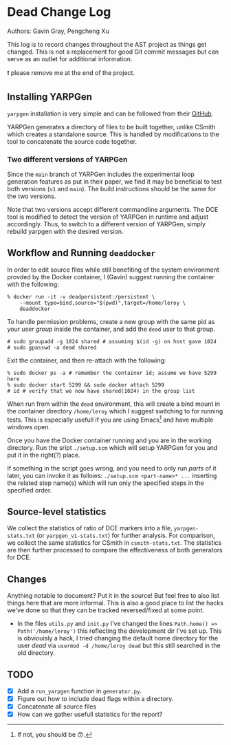 # Dead Change Log

Authors: Gavin Gray, Pengcheng Xu

This log is to record changes throughout the AST project as things get changed. This is not a replacement for good Git commit messages but can serve as an outlet for additional information.

:exclamation: please remove me at the end of the project.

## Installing YARPGen

`yarpgen` installation is very simple and can be followed from their [GitHub](https://github.com/intel/yarpgen).

YARPGen generates a directory of files to be built together, unlike CSmith which creates a standalone source.  This is handled by modifications to the tool to concatenate the source code together.

### Two different versions of YARPGen

Since the `main` branch of YARPGen includes the experimental loop generation features as put in their paper, we find it may be beneficial to test both versions (`v1` and `main`).  The build instructions should be the same for the two versions.

Note that two versions accept different commandline arguments.  The DCE tool is modified to detect the version of YARPGen in runtime and adjust accordingly.  Thus, to switch to a different version of YARPGen, simply rebuild yarpgen with the desired version.

## Workflow and Running `deaddocker`

In order to edit source files while still benefiting of the system environment provded by the Docker container, I (Gavin) suggest running the container with the following:

```console
% docker run -it -v deadpersistent:/persistent \
    --mount type=bind,source="$(pwd)",target=/home/leroy \
    deaddocker
```

To handle permission problems, create a new group with the same pid as your _user group_ inside the container, and add the `dead` user to that group.

```console
# sudo groupadd -g 1024 shared # assuming $(id -g) on host gave 1024
# sudo gpasswd -a dead shared
```

Exit the container, and then re-attach with the following:

```console
% sudo docker ps -a # remember the container id; assume we have 5299 here
% sudo docker start 5299 && sudo docker attach 5299
# id # verify that we now have shared(1024) in the group list
```

When run from within the `dead` environment, this will create a bind mount in the container directory `/home/leroy` which I suggest switching to for running tests. This is especially usefull if you are using Emacs[^1] and have multiple windows open.

Once you have the Docker container running and you are in the working directory. Run the sript `./setup.scm` which will setup YARPGen for you and put it in the right(?) place.

If something in the script goes wrong, and you need to only run *parts* of it later, you can invoke it as follows: `./setup.scm <part-name>* ...` inserting the related step name(s) which will run only the specified steps in the specified order.

## Source-level statistics

We collect the statistics of ratio of DCE markers into a file, `yarpgen-stats.txt` (or `yarpgen_v1-stats.txt`) for further analysis.  For comparison, we collect the same statistics for CSmith in `csmith-stats.txt`.  The statistics are then further processed to compare the effectiveness of both generators for DCE.

## Changes

Anything notable to document? Put it in the source! But feel free to also list things here that
are more informal. This is also a good place to list the hacks we've done so that they can be tracked reversed/fixed at some point.

- In the files `utils.py` and `init.py` I've changed the lines `Path.home() => Path('/home/leroy')` this reflecting the development dir I've set up. This is obviouisly a hack, I tried changing the default home directory for the user *dead* via `usermod -d /home/leroy dead` but this still searched in the old directory.

## TODO

- [x] Add a `run_yarpgen` function in `generator.py`.
- [x] Figure out how to include dead flags within a directory.
- [x] Concatenate all source files
- [x] How can we gather usefull statistics for the report?

[^1]: If not, you should be :kissing_smiling_eyes:.
